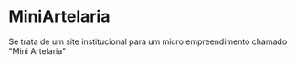 # MiniArtelaria
Se trata de um site institucional para um micro empreendimento chamado "Mini Artelaria"
